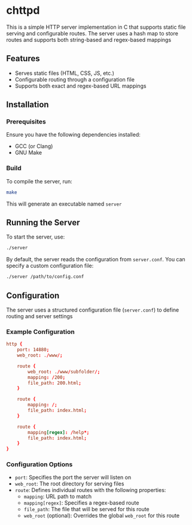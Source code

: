 # chttpd
This is a simple HTTP server implementation in C that supports static file serving and configurable routes. The server uses a hash map to store routes and supports both string-based and regex-based mappings

## Features
- Serves static files (HTML, CSS, JS, etc.)
- Configurable routing through a configuration file
- Supports both exact and regex-based URL mappings

## Installation
### Prerequisites
Ensure you have the following dependencies installed:
- GCC (or Clang)
- GNU Make

### Build
To compile the server, run:
```sh
make
```

This will generate an executable named `server`

## Running the Server
To start the server, use:
```sh
./server
```

By default, the server reads the configuration from `server.conf`. You can specify a custom configuration file:
```sh
./server /path/to/config.conf
```

## Configuration
The server uses a structured configuration file (`server.conf`) to define routing and server settings

### Example Configuration
```conf
http {
    port: 14880;
    web_root: ./www/;

    route {
        web_root: ./www/subfolder/;
        mapping: /200;
        file_path: 200.html;
    }

    route {
        mapping: /;
        file_path: index.html;
    }

    route {
        mapping[regex]: /help*;
        file_path: index.html;
    }
}
```

### Configuration Options
- `port`: Specifies the port the server will listen on
- `web_root`: The root directory for serving files
- `route`: Defines individual routes with the following properties:
  - `mapping`: URL path to match
  - `mapping[regex]`: Specifies a regex-based route
  - `file_path`: The file that will be served for this route
  - `web_root` (optional): Overrides the global `web_root` for this route


